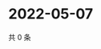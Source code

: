 # 2022-05-07

共 0 条

<!-- BEGIN WEIBO -->
<!-- 最后更新时间 Sat May 07 2022 16:16:31 GMT+0800 (China Standard Time) -->

<!-- END WEIBO -->
